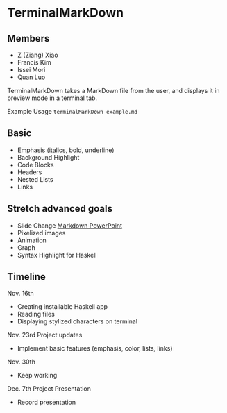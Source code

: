 # TerminalMarkDown

## Members
- Z (Ziang) Xiao
- Francis Kim
- Issei Mori
- Quan Luo

TerminalMarkDown takes a MarkDown file from the user, and displays it in preview mode in a terminal tab.

Example Usage
```terminalMarkDown example.md```

## Basic
- Emphasis (italics, bold, underline)
- Background Highlight
- Code Blocks
- Headers
- Nested Lists
- Links

## Stretch advanced goals
- Slide Change [Markdown PowerPoint](https://sli.dev/guide/syntax.html)
- Pixelized images
- Animation
- Graph
- Syntax Highlight for Haskell

## Timeline
Nov. 16th
- Creating installable Haskell app
- Reading files
- Displaying stylized characters on terminal

Nov. 23rd Project updates
- Implement basic features (emphasis, color, lists, links)

Nov. 30th
- Keep working

Dec. 7th Project Presentation
- Record presentation

